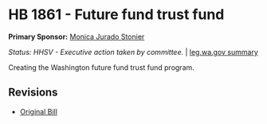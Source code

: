 # HB 1861 - Future fund trust fund
**Primary Sponsor:** [Monica Jurado Stonier](/person/leg/monica.stonier.md)

*Status: HHSV - Executive action taken by committee.* | [leg.wa.gov summary](https://app.leg.wa.gov/billsummary?BillNumber=1861&Year=2021)

Creating the Washington future fund trust fund program.

## Revisions
* [Original Bill](1/)